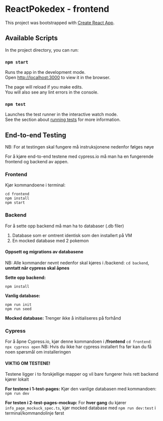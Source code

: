 # ReactPokedex - frontend

This project was bootstrapped with [Create React App](https://github.com/facebook/create-react-app).

## Available Scripts

In the project directory, you can run:

### `npm start`

Runs the app in the development mode.\
Open [http://localhost:3000](http://localhost:3000) to view it in the browser.

The page will reload if you make edits.\
You will also see any lint errors in the console.

### `npm test`

Launches the test runner in the interactive watch mode.\
See the section about [running tests](https://facebook.github.io/create-react-app/docs/running-tests) for more information.


## End-to-end Testing
NB: For at testingen skal fungere må instruksjonene nedenfor følges nøye

For å kjøre end-to-end testene med cypress.io må man ha en fungerende frontend og backend av appen.
### Frontend
Kjør kommandoene i terminal:
```
cd frontend
npm install
npm start
```
### Backend
For å sette opp backend må man ha to databaser (.db filer)
1. Database som er omtrent identisk som den installert på VM
2. En mocked database med 2 pokemon

#### Oppsett og migrations av databasene
NB: Alle kommander nevnt nedenfor skal kjøres i /backend: `cd backend`, **unntatt når cypress skal åpnes**

**Sette opp backend:**
```
npm install
```

**Vanlig database:**
```
npm run init
npm run seed
```

**Mocked database:**
Trenger ikke å initialiseres på forhånd

### Cypress
For å åpne Cypress.io, kjør denne kommandoen i **/frontend** `cd frontend`:
`npx cypress open`
NB: Hvis du ikke har cypress installert fra før kan du få noen spørsmål om installeringen

#### VIKTIG OM TESTENE!
Testene ligger i to forskjellige mapper og vil bare fungerer hvis rett backend kjører lokalt

**For testene i 1-test-pages:**
Kjør den vanlige databasen med kommandoen: `npm run dev`

**For testen i 2-test-pages-mockup:**
For **hver gang** du kjører `info_page_mockuck_spec.ts`, kjør mocked database med `npm run dev:test` i terminal/kommandolinje først
